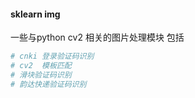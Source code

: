 #### sklearn img
一些与python cv2 相关的图片处理模块
包括
```python
# cnki 登录验证码识别
# cv2  模板匹配
# 滑块验证码识别
# 韵达快递验证码识别
```